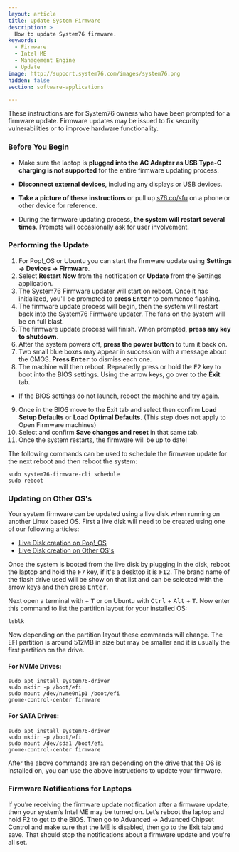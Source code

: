 ```yaml
---
layout: article
title: Update System Firmware
description: >
  How to update System76 firmware.
keywords:
  - Firmware
  - Intel ME
  - Management Engine
  - Update
image: http://support.system76.com/images/system76.png
hidden: false
section: software-applications

---
```


These instructions are for System76 owners who have been prompted for a firmware update. Firmware updates may be issued to fix security vulnerabilities or to improve hardware functionality.

### Before You Begin

* Make sure the laptop is **plugged into the AC Adapter as USB Type-C charging is not supported** for the entire firmware updating process.

* **Disconnect external devices**, including any displays or USB devices.

* **Take a picture of these instructions** or pull up [s76.co/sfu](https://s76.co/sfu) on a phone or other device for reference.

* During the firmware updating process, **the system will restart several times**. Prompts will occasionally ask for user involvement.

### Performing the Update

1. For Pop!_OS or Ubuntu you can start the firmware update using **Settings -> Devices -> Firmware**.
2. Select **Restart Now** from the notification or **Update** from the Settings application.
3. The System76 Firmware updater will start on reboot. Once it has initialized, you'll be prompted to **press <kbd>Enter</kbd>** to commence flashing.
4. The firmware update process will begin, then the system will restart back into the System76 Firmware updater. The fans on the system will be on full blast.
5. The firmware update process will finish. When prompted, **press any key to shutdown**.
6. After the system powers off, **press the power button** to turn it back on.
7. Two small blue boxes may appear in succession with a message about the CMOS. **Press <kbd>Enter</kbd>** to dismiss each one.
8. The machine will then reboot. Repeatedly press or hold the <kbd>F2</kbd> key to boot into the BIOS settings. Using the arrow keys, go over to the **Exit** tab.
 - If the BIOS settings do not launch, reboot the machine and try again.
9. Once in the BIOS move to the Exit tab and select then confirm **Load Setup Defaults** or **Load Optimal Defaults**. (This step does not apply to Open Firmware machines)
10. Select and confirm **Save changes and reset** in that same tab.
11. Once the system restarts, the firmware will be up to date!

The following commands can be used to schedule the firmware update for the next reboot and then reboot the system:

```
sudo system76-firmware-cli schedule
sudo reboot
```

### Updating on Other OS's

Your system firmware can be updated using a live disk when running on another Linux based OS. First a live disk will need to be created using one of our following articles:

- [Live Disk creation on Pop!_OS](/articles/pop-live-disk/)
- [Live Disk creation on Other OS's](/articles/live-disk/)

Once the system is booted from the live disk by plugging in the disk, reboot the laptop and hold the <kbd>F7</kbd> key, if it's a desktop it is <kbd>F12</kbd>. The brand name of the flash drive used will be show on that list and can be selected with the arrow keys and then press <kbd>Enter</kbd>.

Next open a terminal with <kbd><span class="fl-pop-key"></span></kbd> + <kbd>T</kbd> or on Ubuntu with <kbd>Ctrl</kbd> + <kbd>Alt</kbd> + <kbd>T</kbd>. Now enter this command to list the partition layout for your installed OS:

```
lsblk
```

Now depending on the partition layout these commands will change. The EFI partition is around 512MB in size but may be smaller and it is usually the first partition on the drive.

#### For NVMe Drives:

```
sudo apt install system76-driver
sudo mkdir -p /boot/efi
sudo mount /dev/nvme0n1p1 /boot/efi
gnome-control-center firmware
```

#### For SATA Drives:

```
sudo apt install system76-driver
sudo mkdir -p /boot/efi
sudo mount /dev/sda1 /boot/efi
gnome-control-center firmware
```

After the above commands are ran depending on the drive that the OS is installed on, you can use the above instructions to update your firmware.

### Firmware Notifications for Laptops

If you’re receiving the firmware update notification after a firmware update, then your system’s Intel ME may be turned on. Let’s reboot the laptop and hold F2 to get to the BIOS. Then go to Advanced -> Advanced Chipset Control and make sure that the ME is disabled, then go to the Exit tab and save. That should stop the notifications about a firmware update and you're all set.
